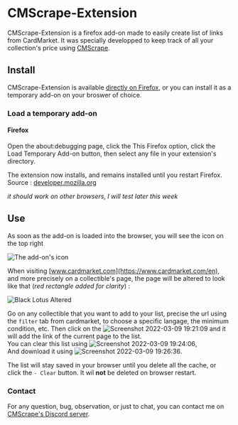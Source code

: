 # CMScrape-Extension
CMScrape-Extension is a firefox add-on made to easily create list of links from CardMarket. It was specially developped to keep track of all your collection's price using [CMScrape](https://github.com/DrankRock/CMScrape).

## Install
CMScrape-Extension is available [directly on Firefox](https://addons.mozilla.org/en-US/firefox/addon/cmscrape/), or you can install it as a temporary add-on on your broswer of choice.

### Load a temporary add-on
#### Firefox
Open the about:debugging page, click the This Firefox option, click the Load Temporary Add-on button, then select any file in your extension's directory.

The extension now installs, and remains installed until you restart Firefox.
Source : [developer.mozilla.org](https://developer.mozilla.org/en-US/docs/Mozilla/Add-ons/WebExtensions/Your_first_WebExtension)

*it should work on other browsers, I will test later this week*

## Use
As soon as the add-on is loaded into the browser, you will see the icon on the top right

![The add-on's icon](https://user-images.githubusercontent.com/32172257/157489120-7adc4bcb-2257-4169-a973-d2e36fb3ea95.png)

When visiting [www.cardmarket.com](https://www.cardmarket.com/en), and more precisely on a collectible's page, the page will be altered to look like that (*red rectangle added for clarity*) :

![Black Lotus Altered](https://user-images.githubusercontent.com/32172257/157504054-5d5c12ef-006b-4fc0-a7fb-1eea595b64d4.png)

Go on any collectible that you want to add to your list, precise the url using the `filter` tab from cardmarket, to choose a specific langage, the minimum condition, etc. Then click on the ![Screenshot 2022-03-09 19:21:09](https://user-images.githubusercontent.com/32172257/157506229-8c43e9b5-53d3-4794-8d6d-299125a053aa.png) and it will add the link of the current page to the list.   
You can clear this list using ![Screenshot 2022-03-09 19:24:06](https://user-images.githubusercontent.com/32172257/157506646-edebf94c-f6cb-4a97-9c5c-a6b2752bf948.png),  
And download it using ![Screenshot 2022-03-09 19:26:36](https://user-images.githubusercontent.com/32172257/157506992-15ec3066-757b-4743-b125-0ee1a81a2b0e.png).  

The list will stay saved in your browser until you delete all the cache, or click the `- Clear` button. It wil **not** be deleted on browser restart.

### Contact
For any question, bug, observation, or just to chat, you can contact me on [CMScrape's Discord server](https://discord.gg/UR3R5C5Ehn).
